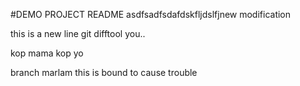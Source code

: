#DEMO PROJECT README
asdfsadfsdafdskfljdslfjnew modification

this is a new line git difftool you..

kop mama kop yo

branch marlam
this is bound to cause trouble

